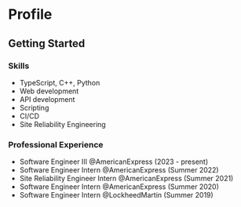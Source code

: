 # Profile

## Getting Started

### Skills

- TypeScript, C++, Python
- Web development
- API development
- Scripting
- CI/CD
- Site Reliability Engineering

### Professional Experience

- Software Engineer III @AmericanExpress (2023 - present)
- Software Engineer Intern @AmericanExpress (Summer 2022)
- Site Reliability Engineer Intern @AmericanExpress (Summer 2021)
- Software Engineer Intern @AmericanExpress (Summer 2020)
- Software Engineer Intern @LockheedMartin (Summer 2019)

<!--
**zacowan/zacowan** is a ✨ _special_ ✨ repository because its `README.md` (this file) appears on your GitHub profile.

Here are some ideas to get you started:

- 🔭 I’m currently working on ...
- 🌱 I’m currently learning ...
- 👯 I’m looking to collaborate on ...
- 🤔 I’m looking for help with ...
- 💬 Ask me about ...
- 📫 How to reach me: ...
- 😄 Pronouns: ...
- ⚡ Fun fact: ...
-->
